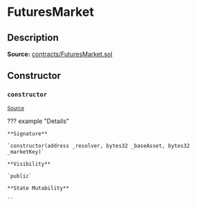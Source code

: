 # FuturesMarket

## Description

**Source:** [contracts/FuturesMarket.sol](https://github.com/Synthetixio/synthetix/tree/v2.80.1-alpha/contracts/FuturesMarket.sol)

## Constructor

### `constructor`

<sub>[Source](https://github.com/Synthetixio/synthetix/tree/v2.80.1-alpha/contracts/FuturesMarket.sol#L59)</sub>

??? example "Details"

    **Signature**

    `constructor(address _resolver, bytes32 _baseAsset, bytes32 _marketKey)`

    **Visibility**

    `public`

    **State Mutability**

    ``
